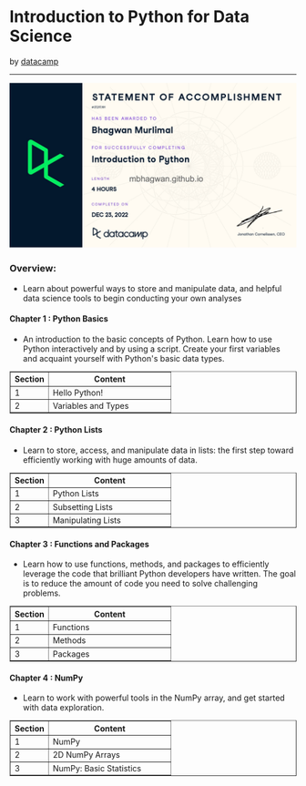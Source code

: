 <h1>Introduction to Python for Data Science</h1>
by <a href="https://www.datacamp.com/courses/intro-to-python-for-data-science">datacamp</a>
<hr>

<!-- ![Certificate of Completion]() -->

![Certificate of Achievement](/images/introduction_to_python_datacamp.jpg)

<h3>Overview:</h3>
<ul>
 <li>Learn about powerful ways to store and manipulate data, and helpful data science tools to begin conducting your own analyses</li>
</ul>

<h4>Chapter 1 : Python Basics</h4>
<ul>
<li>An introduction to the basic concepts of Python. Learn how to use Python interactively and by using a script. Create your first variables and acquaint yourself with Python's basic data types.</li>
</ul>
<table border="1">
 <tr>
  <th>Section</th>
  <th width=200>Content</th>
 </tr>
 <tr>
  <td>1</td>
  <td>Hello Python!</td>
 </tr>
 <tr>
  <td>2</td>
  <td>Variables and Types</td>
 </tr>
</table>

<h4>Chapter 2 : Python Lists</h4>
<ul>
  <li>Learn to store, access, and manipulate data in lists: the first step toward efficiently working with huge amounts of data.</li>
</ul>
<table border="1">
 <tr>
  <th>Section</th>
  <th width=200>Content</th>
 </tr>
 <tr>
  <td>1</td>
  <td>Python Lists</td>
 </tr>
 <tr>
  <td>2</td>
  <td>Subsetting Lists</td>
 </tr>
 <tr>
  <td>3</td>
  <td>Manipulating Lists</td>
 </tr>
</table>

<h4>Chapter 3 : Functions and Packages</h4>
<ul>
  <li>Learn how to use functions, methods, and packages to efficiently leverage the code that brilliant Python developers have written. The goal is to reduce the amount of code you need to solve challenging problems.</li>
</ul>
<table border="1">
 <tr>
  <th>Section</th>
  <th width=200>Content</th>
 </tr>
 <tr>
  <td>1</td>
  <td>Functions</td>
 </tr>
 <tr>
  <td>2</td>
  <td>Methods</td>
 </tr>
 <tr>
  <td>3</td>
  <td>Packages</td>
 </tr>
</table>

<h4>Chapter 4 : NumPy</h4>
<ul>
  <li>Learn to work with powerful tools in the NumPy array, and get started with data exploration.</li>
</ul>
<table border="1">
 <tr>
  <th>Section</th>
  <th width=200>Content</th>
 </tr>
 <tr>
  <td>1</td>
  <td>NumPy</td>
 </tr>
 <tr>
  <td>2</td>
  <td>2D NumPy Arrays</td>
 </tr>
 <tr>
  <td>3</td>
  <td>NumPy: Basic Statistics</td>
 </tr>
</table>
